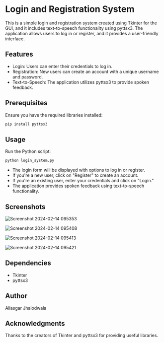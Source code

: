 # Login and Registration System

This is a simple login and registration system created using Tkinter for the GUI, and it includes text-to-speech functionality using pyttsx3. The application allows users to log in or register, and it provides a user-friendly interface.

## Features
- Login: Users can enter their credentials to log in.
- Registration: New users can create an account with a unique username and password.
- Text-to-Speech: The application utilizes pyttsx3 to provide spoken feedback.

## Prerequisites
Ensure you have the required libraries installed:

```bash
pip install pyttsx3
```

## Usage
Run the Python script:

```bash
python login_system.py
```
- The login form will be displayed with options to log in or register.
- If you're a new user, click on "Register" to create an account.
- If you're an existing user, enter your credentials and click on "Login."
- The application provides spoken feedback using text-to-speech functionality.

## Screenshots
![Screenshot 2024-02-14 095353](https://github.com/ajhalodwala91/User-Login-Form/assets/108600931/f99abf11-1c19-4128-a1ab-bcc0d957cbfa)

![Screenshot 2024-02-14 095408](https://github.com/ajhalodwala91/User-Login-Form/assets/108600931/534cc0c0-ea04-48ae-a271-119c6c6f2bb0)

![Screenshot 2024-02-14 095413](https://github.com/ajhalodwala91/User-Login-Form/assets/108600931/7831bab1-6dc6-4585-8127-4181a0b51c9b)

![Screenshot 2024-02-14 095421](https://github.com/ajhalodwala91/User-Login-Form/assets/108600931/48c09c78-d0f2-474f-88a5-cd4b08931520)

## Dependencies
- Tkinter
- pyttsx3

## Author
Aliasgar Jhalodwala

## Acknowledgments
Thanks to the creators of Tkinter and pyttsx3 for providing useful libraries.

